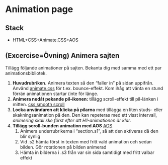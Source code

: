 # Animation page

## Stack

* HTML+CSS+Animate.CSS+AOS


## (Excercise=Övning) Animera sajten
Tillägg följande animationer på sajten. Bekanta dig med samma med ett par animationsbibliotek.

1. **Huvudrubriken.** 
Animera texten så den “faller in” på sidan uppifrån. Använd [animate.css](https://animate.style/) för t.ex. bounce-effekt. Kom ihåg att vänta en stund förrän animationen startar (inte för länge.
2. **Animera nedåt pekande pil-ikonen:**
tillägg scroll-effekt till pil-länken i mitten. [css smooth scroll](https://css-tricks.com/snippets/jquery/smooth-scrolling/)
3. **Locka användaren att klicka på pilarna** med tillägga en liten studs- eller skakningsanimation på den. Den kan repeteras med ett visst intervall, *animering skall ske först efter att H1-animationen är klar.*
4. **Tillägg scroll-bunden animation med AOS**
[AOS](https://michalsnik.github.io/aos/)
    1. Animera underrubrikerna i “section.s1”,  så att den aktiveras då den blir synlig 
    2. Vid .s2 hämta först in texten med fritt vald animation och sedan bilden. Gör rotationen på bilden animerad   
    3. Hämta in bilderna i .s3 från var sin sida samtidigt med fritt valbar effekt

